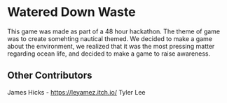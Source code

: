 # Watered Down Waste
This game was made as part of a 48 hour hackathon. The theme of game was to create somehting nautical themed. We decided to make a game about the environment, we realized that it was the most pressing matter regarding ocean life, and decided to make a game to raise awareness.

## Other Contributors
James Hicks - https://leyamez.itch.io/
Tyler Lee
